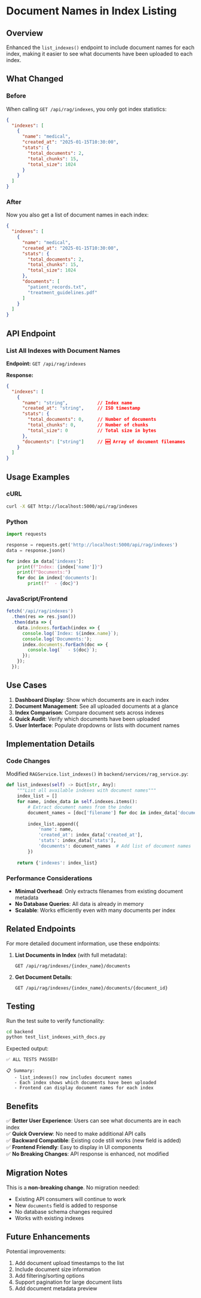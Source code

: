 # Document Names in Index Listing

## Overview
Enhanced the `list_indexes()` endpoint to include document names for each index, making it easier to see what documents have been uploaded to each index.

## What Changed

### Before
When calling `GET /api/rag/indexes`, you only got index statistics:
```json
{
  "indexes": [
    {
      "name": "medical",
      "created_at": "2025-01-15T10:30:00",
      "stats": {
        "total_documents": 2,
        "total_chunks": 15,
        "total_size": 1024
      }
    }
  ]
}
```

### After
Now you also get a list of document names in each index:
```json
{
  "indexes": [
    {
      "name": "medical",
      "created_at": "2025-01-15T10:30:00",
      "stats": {
        "total_documents": 2,
        "total_chunks": 15,
        "total_size": 1024
      },
      "documents": [
        "patient_records.txt",
        "treatment_guidelines.pdf"
      ]
    }
  ]
}
```

## API Endpoint

### List All Indexes with Document Names

**Endpoint:** `GET /api/rag/indexes`

**Response:**
```json
{
  "indexes": [
    {
      "name": "string",           // Index name
      "created_at": "string",     // ISO timestamp
      "stats": {
        "total_documents": 0,     // Number of documents
        "total_chunks": 0,        // Number of chunks
        "total_size": 0           // Total size in bytes
      },
      "documents": ["string"]     // 🆕 Array of document filenames
    }
  ]
}
```

## Usage Examples

### cURL
```bash
curl -X GET http://localhost:5000/api/rag/indexes
```

### Python
```python
import requests

response = requests.get('http://localhost:5000/api/rag/indexes')
data = response.json()

for index in data['indexes']:
    print(f"Index: {index['name']}")
    print(f"Documents:")
    for doc in index['documents']:
        print(f"  - {doc}")
```

### JavaScript/Frontend
```javascript
fetch('/api/rag/indexes')
  .then(res => res.json())
  .then(data => {
    data.indexes.forEach(index => {
      console.log(`Index: ${index.name}`);
      console.log('Documents:');
      index.documents.forEach(doc => {
        console.log(`  - ${doc}`);
      });
    });
  });
```

## Use Cases

1. **Dashboard Display**: Show which documents are in each index
2. **Document Management**: See all uploaded documents at a glance
3. **Index Comparison**: Compare document sets across indexes
4. **Quick Audit**: Verify which documents have been uploaded
5. **User Interface**: Populate dropdowns or lists with document names

## Implementation Details

### Code Changes
Modified `RAGService.list_indexes()` in `backend/services/rag_service.py`:

```python
def list_indexes(self) -> Dict[str, Any]:
    """List all available indexes with document names"""
    index_list = []
    for name, index_data in self.indexes.items():
        # Extract document names from the index
        document_names = [doc['filename'] for doc in index_data['documents']]
        
        index_list.append({
            'name': name,
            'created_at': index_data['created_at'],
            'stats': index_data['stats'],
            'documents': document_names  # Add list of document names
        })
    
    return {'indexes': index_list}
```

### Performance Considerations
- **Minimal Overhead**: Only extracts filenames from existing document metadata
- **No Database Queries**: All data is already in memory
- **Scalable**: Works efficiently even with many documents per index

## Related Endpoints

For more detailed document information, use these endpoints:

1. **List Documents in Index** (with full metadata):
   ```
   GET /api/rag/indexes/{index_name}/documents
   ```

2. **Get Document Details**:
   ```
   GET /api/rag/indexes/{index_name}/documents/{document_id}
   ```

## Testing

Run the test suite to verify functionality:
```bash
cd backend
python test_list_indexes_with_docs.py
```

Expected output:
```
✅ ALL TESTS PASSED!

📋 Summary:
   - list_indexes() now includes document names
   - Each index shows which documents have been uploaded
   - Frontend can display document names for each index
```

## Benefits

✅ **Better User Experience**: Users can see what documents are in each index  
✅ **Quick Overview**: No need to make additional API calls  
✅ **Backward Compatible**: Existing code still works (new field is added)  
✅ **Frontend Friendly**: Easy to display in UI components  
✅ **No Breaking Changes**: API response is enhanced, not modified  

## Migration Notes

This is a **non-breaking change**. No migration needed:
- Existing API consumers will continue to work
- New `documents` field is added to response
- No database schema changes required
- Works with existing indexes

## Future Enhancements

Potential improvements:
1. Add document upload timestamps to the list
2. Include document size information
3. Add filtering/sorting options
4. Support pagination for large document lists
5. Add document metadata preview
